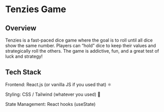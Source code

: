 # Tenzies Game
## Overview

Tenzies is a fast-paced dice game where the goal is to roll until all dice show the same number. Players can “hold” dice to keep their values and strategically roll the others. The game is addictive, fun, and a great test of luck and strategy!

## Tech Stack

Frontend: React.js (or vanilla JS if you used that) ⚛️

Styling: CSS / Tailwind (whatever you used) 🎨

State Management: React hooks (useState)